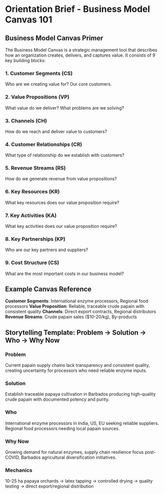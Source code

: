 # Orientation Brief - Business Model Canvas 101

## Business Model Canvas Primer

The Business Model Canvas is a strategic management tool that describes how an organization creates, delivers, and captures value. It consists of 9 key building blocks:

### 1. Customer Segments (CS)
Who are we creating value for? Our core customers.

### 2. Value Propositions (VP) 
What value do we deliver? What problems are we solving?

### 3. Channels (CH)
How do we reach and deliver value to customers?

### 4. Customer Relationships (CR)
What type of relationship do we establish with customers?

### 5. Revenue Streams (RS)
How do we generate revenue from value propositions?

### 6. Key Resources (KR)
What key resources does our value proposition require?

### 7. Key Activities (KA)
What key activities does our value proposition require?

### 8. Key Partnerships (KP)
Who are our key partners and suppliers?

### 9. Cost Structure (CS)
What are the most important costs in our business model?

## Example Canvas Reference
**Customer Segments**: International enzyme processors, Regional food processors
**Value Proposition**: Reliable, traceable crude papain with consistent quality
**Channels**: Direct export contracts, Regional distributors
**Revenue Streams**: Crude papain sales ($10-20/kg), By-products

## Storytelling Template: Problem → Solution → Who → Why Now

### Problem
Current papain supply chains lack transparency and consistent quality, creating uncertainty for processors who need reliable enzyme inputs.

### Solution  
Establish traceable papaya cultivation in Barbados producing high-quality crude papain with documented potency and purity.

### Who
International enzyme processors in India, US, EU seeking reliable suppliers. Regional food processors needing local papain sources.

### Why Now
Growing demand for natural enzymes, supply chain resilience focus post-COVID, Barbados agricultural diversification initiatives.

### Mechanics
10-25 ha papaya orchards → latex tapping → controlled drying → quality testing → direct export/regional distribution
